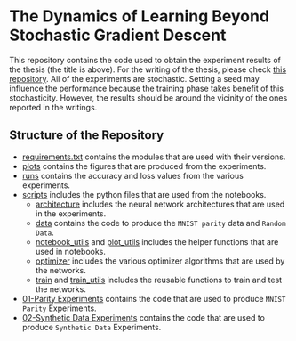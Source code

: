 # The Dynamics of Learning Beyond Stochastic Gradient Descent

This repository contains the code used to obtain the experiment results of the thesis (the title is above). For the writing of the thesis, please check [this repository](https://github.com/demirbilek95/thesis_writing).
All of the experiments are stochastic. Setting a seed may influence the performance because the training phase takes benefit of this stochasticity. However, the results should be around the vicinity of the ones reported in the writings.

## Structure of the Repository

* [requirements.txt](requirements.txt) contains the modules that are used with their versions.
* [plots](plots) contains the figures that are produced from the experiments.
* [runs](runs) contains the accuracy and loss values from the various experiments.
* [scripts](scripts) includes the python files that are used from the notebooks.
	* [architecture](scripts/architecture.py) includes the neural network architectures that are used in the experiments.
	* [data](scripts/data.py) contains the code to produce the `MNIST parity` data and `Random Data`.
	* [notebook_utils](scripts/notebook_utils.py) and [plot_utils](scripts/plot_utils.py) includes the helper functions that are used in notebooks.
	* [optimizer](scripts/optimizer.py) includes the various optimizer algorithms that are used by the networks.
	* [train](scripts/train.py) and [train_utils](scripts/train_utils.py) includes the reusable functions to train and test the networks.
* [01-Parity Experiments](01-Parity_Experiments.ipynb) contains the code that are used to produce `MNIST Parity` Experiments.
* [02-Synthetic Data Experiments](02-Synthetic_Data_Experiments.ipynb) contains the code that are used to produce `Synthetic Data` Experiments.
